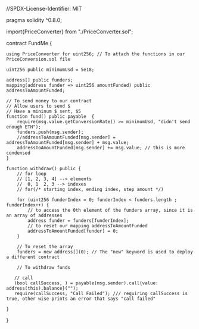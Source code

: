 //SPDX-License-Identifier: MIT

pragma solidity ^0.8.0;

import{PriceConverter} from "./PriceConverter.sol";

contract FundMe {

    using PriceConverter for uint256; // To attach the functions in our PriceConversion.sol file

    uint256 public minimumUsd = 5e18;

    address[] public funders;
    mapping(address funder => uint256 amountFunded) public addressToAmountFunded;

    // To send money to our contract
    // Allow users to send $
    // Have a mininum $ sent, $5
    function fund() public payable  { 
        require(msg.value.getConversionRate() >= minimumUsd, "didn't send enough ETH");
        funders.push(msg.sender);
        //addressToAmountFunded[msg.sender] = addressToAmountFunded[msg.sender] + msg.value;
        addressToAmountFunded[msg.sender] += msg.value; // this is more condensed 
    }

    function withdraw() public {
        // for loop
        // [1, 2, 3, 4] --> elements
        //  0, 1  2, 3 --> indexes
        // for(/* starting index, ending index, step amount */)

        for (uint256 funderIndex = 0; funderIndex < funders.length ; funderIndex++) {
            // to access the 0th element of the funders array, since it is an array of addresses
            address funder = funders[funderIndex];  
            // to reset our mapping addressToAmountFunded
            addressToAmountFunded[funder] = 0;
        }

        // To reset the array
        funders = new address[](0); // The "new" keyword is used to deploy a different contract

        // To withdraw funds

       // call
       (bool callSuccess, ) = payable(msg.sender).call{value: address(this).balance}("");
       require(callSuccess, "Call Failed"); /// requiring callSuccess is true, other wise prints an error that says "call failed"
        
    }

}
